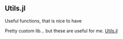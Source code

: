 ## Utils.jl
Useful functions, that is nice to have

Pretty custom lib... but these are useful for me. [Utils.jl](https://github.com/Cvikli/Utils.jl/blob/main/src/Utils.jl)
